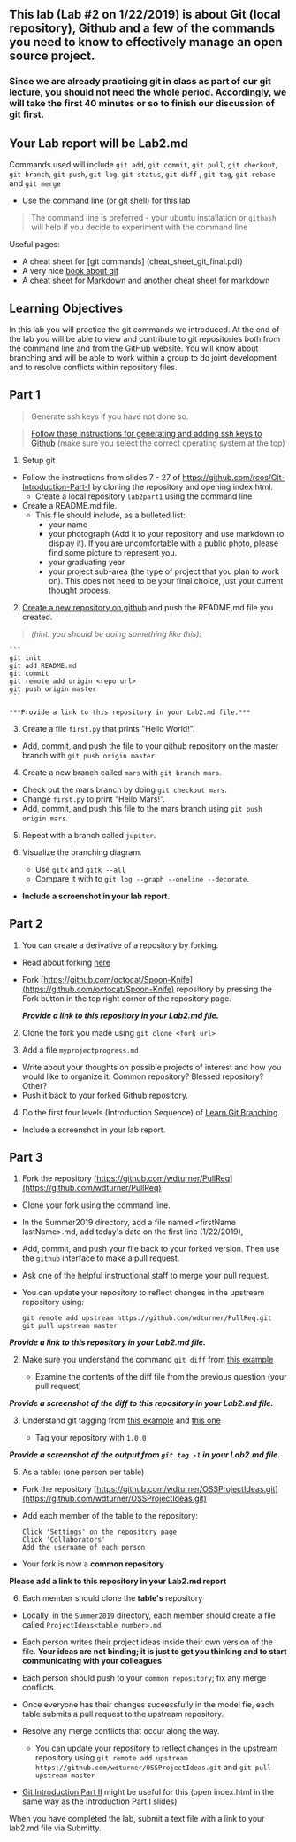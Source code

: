 ## This lab (Lab #2 on 1/22/2019) is about Git (local repository), Github and a few of the commands you need to know to effectively manage an open source project.

### Since we are already practicing git in class as part of our git lecture, you should not need the whole period. Accordingly, we will take the first 40 minutes or so to finish our discussion of git first.

## Your Lab report will be Lab2.md

Commands used will include `git add`, `git commit`, `git pull`, `git checkout`, `git branch`, `git push`, `git log`, `git status`, `git diff` , `git tag`,  `git rebase` and `git merge`

- Use the command line (or git shell) for this lab

> The command line is preferred - your ubuntu installation or `gitbash` will help if you decide to experiment with the command line

Useful pages:

- A cheat sheet for [git commands] (cheat_sheet_git_final.pdf)
- A very nice [book about git](https://git-scm.com/book/en/v2)
- A cheat sheet for [Markdown](https://github.com/adam-p/markdown-here/wiki/Markdown-Cheatsheet) and [another cheat sheet for markdown](http://scottboms.com/downloads/documentation/markdown_cheatsheet.pdf)

## Learning Objectives

In this lab you will practice the git commands we introduced. At the end of the lab you will be able to view and contribute to git repositories both from the command line and from the GitHub website. You will know about branching and will be able to work within a group to do joint development and to resolve conflicts within repository files.

## Part 1

> Generate ssh keys if you have not done so.

  > [Follow these instructions for generating and adding ssh keys to Github](https://help.github.com/articles/generating-ssh-keys/)
    (make sure you select the correct operating system at the top)

1. Setup git
  * Follow the instructions from slides 7 - 27 of https://github.com/rcos/Git-Introduction-Part-I by cloning the repository and opening index.html.
    * Create a local repository `lab2part1` using the command line
  * Create a README.md file.
    * This file should include, as a bulleted list:
      * your name
      * your photograph (Add it to your repository and use markdown to display it). If you are uncomfortable with a public photo, please find some picture to represent you.
      * your graduating year
      * your project sub-area (the type of project that you plan to work on). This does not need to be your final choice, just your current thought process.

2. [Create a new repository on github](https://github.com/new) and push the README.md file you created.
  > *(hint: you should be doing something like this):* 

    ```
    git init
    git add README.md
    git commit
    git remote add origin <repo url>
    git push origin master
    ```
    
    ***Provide a link to this repository in your Lab2.md file.***

3. Create a file `first.py` that prints "Hello World!".
  * Add, commit, and push the file to your github repository on the master branch with `git push origin master`.

4. Create a new branch called `mars` with `git branch mars`.
  * Check out the mars branch by doing `git checkout mars`.
  * Change `first.py` to print "Hello Mars!".
  * Add, commit, and push this file to the mars branch using `git push origin mars`.

5. Repeat with a branch called `jupiter`.

6. Visualize the branching diagram.
      * Use `gitk` and `gitk --all`
      * Compare it with to `git log --graph --oneline --decorate`.
  *   **Include a screenshot in your lab report.**


## Part 2

1. You can create a derivative of a repository by forking.
  * Read about forking [here](https://guides.github.com/activities/forking/index.html)
  * Fork [https://github.com/octocat/Spoon-Knife](https://github.com/octocat/Spoon-Knife) repository by pressing the Fork button in the top right corner of the repository page.

    ***Provide a link to this repository in your Lab2.md file.***

2. Clone the fork you made using `git clone <fork url>`

3. Add a file `myprojectprogress.md`
  * Write about your thoughts on possible projects of interest and how you would like to organize it. Common repository? Blessed repository? Other?
  * Push it back to your forked Github repository.

4. Do the first four levels (Introduction Sequence) of [Learn Git Branching](http://pcottle.github.io/learnGitBranching/).
  * Include a screenshot in your lab report.

## Part 3

1. Fork the repository [https://github.com/wdturner/PullReq](https://github.com/wdturner/PullReq)

  * Clone your fork using the command line.
  * In the Summer2019 directory, add a file named &lt;firstName lastName&gt;.md, add today's date on the first line (1/22/2019), 
  * Add, commit, and push your file back to your forked version. Then use the `github` interface to make a pull request.
  * Ask one of the helpful instructional staff to merge your pull request.
  * You can update your repository to reflect changes in the upstream repository using:
    
    ```
    git remote add upstream https://github.com/wdturner/PullReq.git
    git pull upstream master
    ```
  ***Provide a link to this repository in your Lab2.md file.***

2. Make sure you understand the command `git diff` from [this example](https://www.safaribooksonline.com/library/view/version-control-with/9780596158187/ch08s02.html)

   * Examine the contents of the diff file from the previous question (your pull request)
  
  ***Provide a screenshot of the diff to this repository in your Lab2.md file.***

3. Understand git tagging from [this example](https://git-scm.com/book/en/v2/Git-Basics-Tagging) and [this one](http://rogerdudler.github.io/git-guide/)

    * Tag your repository with `1.0.0`

  ***Provide a screenshot of the output from `git tag -l` in your Lab2.md file.***

5. As a table: (one person per table)

  * Fork the repository [https://github.com/wdturner/OSSProjectIdeas.git](https://github.com/wdturner/OSSProjectIdeas.git)
  * Add each member of the table to the repository:
  
     ````
     Click 'Settings' on the repository page
     Click 'Collaborators'
     Add the username of each person
     ````
  * Your fork is now a **common repository**
  
   **Please add a link to this repository in your Lab2.md report**


6. Each member should clone the **table's** repository

  * Locally, in the `Summer2019` directory, each member should create a file called `ProjectIdeas<table number>.md`
 
  * Each person writes their project ideas inside their own version of the file. **Your ideas are not binding; it is just to get you thinking and to start communicating with your colleagues**
  
  * Each person should push to your `common repository`; fix any merge conflicts.
  * Once everyone has their changes suceessfully in the model fie, each table submits a pull request to the upstream repository.
  * Resolve any merge conflicts that occur along the way.
  
    * You can update your repository to reflect changes in the upstream repository using `git remote add upstream https://github.com/wdturner/OSSProjectIdeas.git` and `git pull upstream master`

  * [Git Introduction  Part II](https://github.com/rcos/Git-Introduction-Part-II) might be useful for this (open index.html in the same way as the Introduction Part I slides)

When you have completed the lab, submit a text file with a link to your lab2.md file via Submitty.

